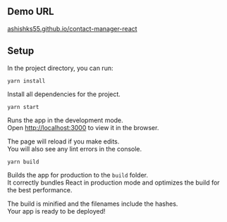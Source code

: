 ## Demo URL

<a href="https://ashishks55.github.io/contact-manager-react" target="_blank">ashishks55.github.io/contact-manager-react</a>

## Setup

In the project directory, you can run:

```yarn install```

Install all dependencies for the project.

```yarn start```

Runs the app in the development mode.<br>
Open [http://localhost:3000](http://localhost:3000) to view it in the browser.

The page will reload if you make edits.<br>
You will also see any lint errors in the console.

```yarn build```

Builds the app for production to the `build` folder.<br>
It correctly bundles React in production mode and optimizes the build for the best performance.

The build is minified and the filenames include the hashes.<br>
Your app is ready to be deployed!
